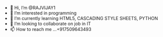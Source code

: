 - 👋 Hi, I’m @RAJVIJAY1
- 👀 I’m interested in programming
- 🌱 I’m currently learning HTML5, CASCADING STYLE SHEETS, PYTHON
- 💞️ I’m looking to collaborate on job in IT
- 📫 How to reach me ...+917509643493

<!---
RAJVIJAY1/RAJVIJAY1 is a ✨ special ✨ repository because its `README.md` (this file) appears on your GitHub profile.
You can click the Preview link to take a look at your changes.
--->
